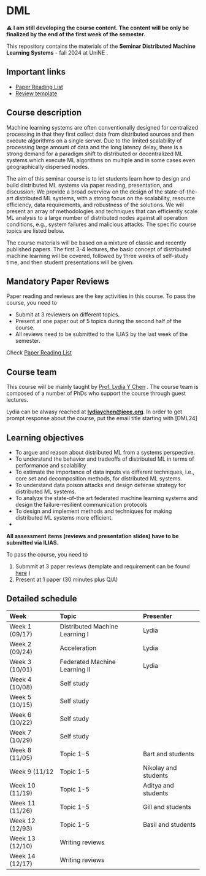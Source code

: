 # DML

:warning: **I am still developing the course content. The content will be only be finalized by the end of the first week of the semester.**


This repository contains the materials of the  **Seminar Distributed Machine Learning Systems** - fall 2024  at UniNE . 


##  <a name='Importantlinks'></a>Important links

- [Paper Reading List](PaperList.md)
- [Review template](review.md)




##  <a name='Coursedescription'></a>Course description

Machine learning systems are often conventionally designed for centralized processing in that they first collect data from distributed sources and then execute algorithms on a single server. Due to the limited scalability of processing large amount of data and the long latency delay, there is a strong demand for a paradigm shift to distributed or decentralized ML systems which execute ML algorithms on multiple and in some cases even geographically dispersed nodes.

The aim of this seminar course is to let students learn how to design and build distributed ML systems via paper reading, presentation, and discussion; We provide a broad overview on the design of the state-of-the-art distributed ML systems, with a strong focus on the scalability, resource efficiency, data requirements, and robustness of the solutions. We will present an array of methodologies and techniques that can efficiently scale ML analysis to a large number of distributed nodes against all operation conditions, e.g., system failures and malicious attacks. The specific course topics are listed below.

The course materials will be based on a mixture of classic and recently published papers. The first 3-4 lectures, the basic concept of distributed machine learning will be covered, followed by three weeks of self-study time, and then student presentations will be given.



##  <a name='Paper List'></a>Mandatory Paper Reviews


Paper reading and reviews are the key activities in this course. To pass the course, you need to 
- Submit at 3 reviewers on different topics.
- Present at one paper out of 5 topics during the second half of the course.
- All reviews need to be submitted to the ILIAS by the last week of the semester.


Check [Paper Reading List](PaperList.md)



##  <a name='Courseteam'></a>Course team
This course will be mainly taught by [Prof. Lydia Y Chen]([https://lydiaychen.github.io/]) . The course team is composed of a number of PhDs  who support the course through guest lectures.



Lydia can be alwasy reached at **lydiaychen@ieee.org**. In order to get prompt response about the course, put the email title starting with [DML24]


##  <a name='Learningobjectives'></a>Learning objectives
- To argue and reason about distributed ML from a systems perspective.
- To understand the behavior and tradeoffs of distributed ML in terms of performance and scalability
- To estimate the importance of data inputs via different techniques, i.e., core set and decomposition methods, for distributed ML systems.
- To understand data poison attacks and design defense strategy for distributed ML systems.
- To analyze the state-of-the art federated machine learning systems and design the failure-resilient communication protocols
- To design and implement methods and techniques for making distributed ML systems more efficient.
- 



**All assessment items (reviews and presentation slides) have to be submitted via ILIAS.**

To pass the course, you need to
1. Submmit at 3 paper reviews (template and requirement can be found [here](review.md) )
2. Present at 1 paper (30 minutes plus Q/A)

##  <a name='Detailedschedule'></a>Detailed schedule


**Week**|**Topic**|**Presenter**
:-----|:----- |:-----
Week 1 (09/17) | Distributed Machine Learning I | Lydia
Week 2 (09/24)| Acceleration | Lydia
Week 3 (10/01)| Federated Machine Learning II | Lydia
Week 4 (10/08)| Self study|
Week 5 (10/15)| Self study|
Week 6 (10/22)| Self study |
Week 7 (10/29)| Self study |
Week 8 (11/05)| Topic 1-5 | Bart and students
Week 9 (11/12| Topic 1-5 | Nikolay and students
Week 10 (11/19)|Topic 1-5 | Aditya and students
Week 11 (11/26)| Topic 1-5 | Gill and students
Week 12 (12/93)| Topic 1-5 | Basil and students
Week 13 (12/10)| Writing reviews
Week 14 (12/17)| Writing reviews
